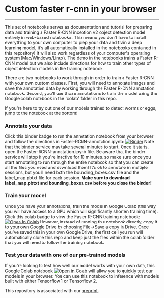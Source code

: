 # Custom faster r-cnn in your browser
---
This set of notebooks serves as documentation and tutorial for preparing data and training a Faster R-CNN inception v2 object detection model entirely in web-based notebooks. This means you don't have to install everything to your own computer to prep your data and train a deep learning model, it's all automatically installed in the notebooks contained in this repository! It will also work regardless of your computer's operating system (Mac/Windows/Linux). The demo in the notebooks trains a Faster R-CNN model but we also include directions for how to train other types of object detection models in the training notebook. 

There are two notebooks to work through in order to train a Faster R-CNN with your own custom classes. First, you will need to annotate images and save the annotation data by working through the Faster R-CNN annotation notebook. Second, you'll use those annotations to train the model using the Google colab notebook in the 'colab' folder in this repo.

If you're here to try out one of our models trained to detect worms or eggs, jump to the notebook at the bottom!

### Annotate your data
Click this binder badge to run the annotation notebook from your browser and follow the directions in Faster-RCNN-annotation.ipynb: 
[![Binder](https://mybinder.org/badge_logo.svg)](https://mybinder.org/v2/gh/lu-lab/frcnn-all-in-one/HEAD)
Note that the binder service may take several minutes to start. Once it starts, open the Faster-RCNN-annotation.ipynb file.  Be aware that the binder service will stop if you're inactive for 10 minutes, so make sure once you start annotating to run through the entire notebook so that you can create all the files you need and download them! It’s ok to annotate in multiple sessions, but you’ll need both the bounding_boxes.csv file and the label_map.pbtxt file for each session.
**Make sure to download label_map.pbtxt and bounding_boxes.csv before you close the binder!**

### Train your model
Once you have your annotations, train the model in Google Colab (this way you will have access to a GPU which will significantly shorten training time).
Click this colab badge to view the Faster R-CNN training notebook: [![Open In Colab](https://colab.research.google.com/assets/colab-badge.svg)](https://colab.research.google.com/github/lu-lab/frcnn-all-in-one/blob/main/colab/Faster_R_CNN_training.ipynb)
However, instead of running this notebook directly, copy it to your own Google Drive by choosing File→Save a copy in Drive. Once you've saved this in your own Google Drive, the first cell you run will automatically clone this repo and keep just the files within the colab folder that you will need to follow the training notebook.

### Test your data with one of our pre-trained models
If you're looking to test how well our model works with your own data, this Google Colab notebook [![Open in Colab](https://colab.research.google.com/assets/colab-badge.svg)](https://colab.research.google.com/github/lu-lab/frcnn-all-in-one/blob/main/colab/Faster_R_CNN_inferencing.ipynb) will allow you to quickly test our models in your browser. You can use this notebook to inference with models built with either Tensorflow 1 or Tensorflow 2. 

This repository is associated with our [preprint](https://www.biorxiv.org/content/10.1101/2021.02.08.430359v1). 
